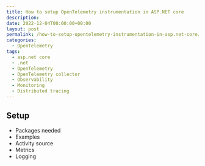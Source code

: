 ```yaml
---
title: How to setup OpenTelemetry instrumentation in ASP.NET core
description: 
date: 2022-12-04T00:00:00+00:00
layout: post
permalink: /how-to-setup-opentelemetry-instrumentation-in-asp.net-core/
categories:
  - OpenTelemetry
tags:
  - asp.net core
  - .net
  - OpenTelemetry
  - OpenTelemetry collector
  - Observability
  - Monitoring
  - Distributed tracing
---
```


## Setup
* Packages needed
* Examples
* Activity source
* Metrics
* Logging
